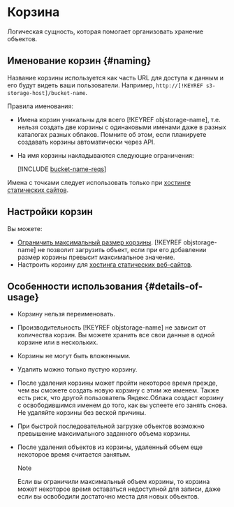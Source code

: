 # Корзина

Логическая сущность, которая помогает организовать хранение объектов.

## Именование корзин {#naming}

Название корзины используется как часть URL для доступа к данным и его будут видеть ваши пользователи. Например, `http://[!KEYREF s3-storage-host]/bucket-name`.

Правила именования:

- Имена корзин уникальны для всего [!KEYREF objstorage-name], т.е. нельзя создать две корзины с одинаковыми именами даже в разных каталогах разных облаков. Помните об этом, если планируете создавать корзины автоматически через API.
- На имя корзины накладываются следующие ограничения:

   [!INCLUDE [bucket-name-reqs](../../_includes/bucket-name-reqs.md)]

Имена с точками следует использовать только при [хостинге статических сайтов](../hosting/index.md).


## Настройки корзин

Вы можете:

- [Ограничить максимальный размер корзины](../operations/buckets/limit-max-volume.md).
    [!KEYREF objstorage-name] не позволит загрузить объект, если при его добавлении размер корзины превысит максимальное значение.
- Настроить корзину для [хостинга статических веб-сайтов](../hosting/index.md).


## Особенности использования {#details-of-usage}

- Корзину нельзя переименовать.
- Производительность [!KEYREF objstorage-name] не зависит от количества корзин. Вы можете хранить все свои данные в одной корзине или в нескольких.
- Корзины не могут быть вложенными.
- Удалить можно только пустую корзину.
- После удаления корзины может пройти некоторое время прежде, чем вы сможете создать новую корзину с этим же именем. Также есть риск, что другой пользователь Яндекс.Облака создаст корзину с освободившимся именем до того, как вы успеете его занять снова. Не удаляйте корзины без веской причины.
- При быстрой последовательной загрузке объектов возможно превышение максимального заданного объема корзины.
- После удаления объектов из корзины, удаленный объем еще некоторое время считается занятым.

  >[!NOTE]
  >
  >Если вы ограничили максимальный объем корзины, то корзина может некоторое время оставаться недоступной для записи, даже если вы освободили достаточно места для новых объектов.
